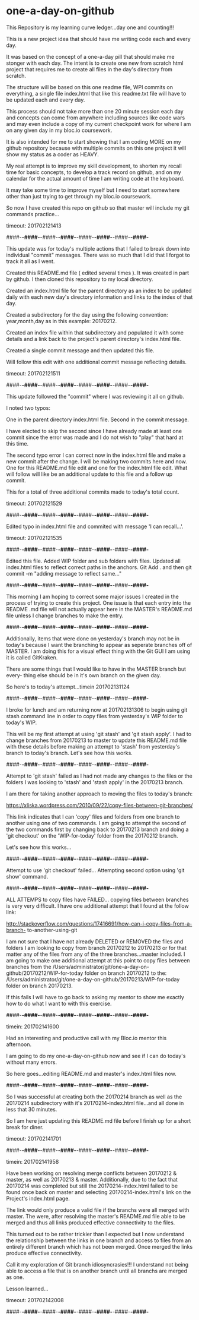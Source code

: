 # one-a-day-on-github

This Repository is my learning curve ledger...day one and counting!!!

This is a new project idea that should have me writing code each and every day.

It was based on the concept of a one-a-day pill that should make me stonger
with each day.  The intent is to create one new from scratch html project that
requires me to create all files in the day's directory from scratch.

The structure will be based on this one readme file, WPI commits on everything,
a single file index.html that like this readme.txt file will have to be 
updated each and every day.

This process should not take more than one 20 minute session each day and
concepts can come from anywhere including sources like code wars and may even
include a copy of my current checkpoint work for where I am on any given day in
my bloc.io coursework.

It is also intended for me to start showing that I am coding MORE on my github
repository because with multiple commits on this one project it will show my
status as a coder as HEAVY.

My real attempt is to improve my skill development, to shorten my recall time
for basic concepts, to develop a track record on github, and on my calendar for
the actual amount of time I am writing code at the keyboard.

It may take some time to improve myself but I need to start somewhere other
than just trying to get through my bloc.io coursework.

So now I have created this repo on github so that master will include my git
commands practice...

timeout:  201702121413

####-****-####-****-####-****-####-****-####-****-####-****-####-****-####-****

This update was for today's multiple actions that I failed to break down into 
individual "commit" messages.  There was so much that I did that I forgot to 
track it all as I went.

Created this README.md file ( edited several times ).  It was created in part
by github.  I then cloned this repository to my local directory.

Created an index.html file for the parent directory as an index to be
updated daily with each new day's directory information and links to the index
of that day.

Created a subdirectory for the day using the following convention:
year,month,day as in this example:  20170212.

Created an index file within that subdirectory and populated it with
some details and a link back to the project's parent directory's index.html
file.

Created a single commit message and then updated this file.

Will follow this edit with one additional commit message reflecting details.

timeout:  201702121511

####-****-####-****-####-****-####-****-####-****-####-****-####-****-####-****

This update followed the "commit" where I was reviewing it all on github.

I noted two typos:

One in the parent directory index.html file.  Second in the commit message.

I have elected to skip the second since I have already made at least one commit
since the error was made and I do not wish to "play" that hard at this time.

The second typo error I can correct now in the index.html file and make a new
commit after the change.  I will be making two commits here and now.  One for
this README.md file edit and one for the index.html file edit.  What will
follow will like be an additional update to this file and a follow up commit.

This for a total of three additional commits made to today's total count.

timeout:  201702121529

####-****-####-****-####-****-####-****-####-****-####-****-####-****-####-****

Edited typo in index.html file and commited with message 'I can recall...'.

timeout:  201702121535

####-****-####-****-####-****-####-****-####-****-####-****-####-****-####-****

Edited this file.  Added WIP folder and sub folders with files.  Updated all
index.html files to reflect correct paths in the anchors.  Git Add . and then
git commit -m "adding message to reflect same..."

####-****-####-****-####-****-####-****-####-****-####-****-####-****-####-****

This morning I am hoping to correct some major issues I created in the process 
of trying to create this project.  One issue is that each entry into the README
.md file will not actually appear here in the MASTER's README.md file unless I 
change branches to make the entry.

####-****-####-****-####-****-####-****-####-****-####-****-####-****-####-****

Additionally, items that were done on yesterday's branch may not be in today's
because I want the branching to appear as seperate branches off of MASTER.  I 
am doing this for a visual effect thing with the Git GUI I am using it is called
GitKraken.

There are some things that I would like to have in the MASTER branch but every-
thing else should be in it's own branch on the given day.

So here's to today's attempt...timein 201702131124

####-****-####-****-####-****-####-****-####-****-####-****-####-****-####-****

I broke for lunch and am returning now at 201702131306 to begin using git stash
command line in order to copy files from yesterday's WIP folder to today's WIP.

This will be my first attempt at using 'git stash' and 'git stash apply'.  I 
had to change branches from 20170213 to master to update this README.md file 
with these details before making an attempt to 'stash' from yesterday's branch
to today's branch.  Let's see how this works.

####-****-####-****-####-****-####-****-####-****-####-****-####-****-####-****

Attempt to 'git stash' failed as I had not made any changes to the files or the
folders I was looking to 'stash' and 'stash apply' in the 20170213 branch.

I am there for taking another approach to moving the files to today's branch:

https://xliska.wordpress.com/2010/09/22/copy-files-between-git-branches/

This link indicates that I can 'copy' files and folders from one branch to
another using one of two commands.  I am going to attempt the second of the two
commands first by changing back to 20170213 branch and doing a 'git checkout'
on the 'WIP-for-today' folder from the 20170212 branch.

Let's see how this works...

####-****-####-****-####-****-####-****-####-****-####-****-####-****-####-****

Attempt to use 'git checkout' failed...  Attempting second option using 'git
show' command.

####-****-####-****-####-****-####-****-####-****-####-****-####-****-####-****

ALL ATTEMPS to copy files have FAILED... copying files between branches is very
very difficult.  I have one additional attempt that I found at the follow link:

http://stackoverflow.com/questions/17416691/how-can-i-copy-files-from-a-branch-
to-another-using-git

I am not sure that I have not already DELETED or REMOVED the files and folders
I am looking to copy from branch 20170212 to 20170213 or for that matter any of
the files from any of the three branches...master included.  I am going to make
one additional attempt at this point to copy files between branches from the
/Users/administrator/git/one-a-day-on-github/20170212/WIP-for-today folder on
branch 20170212 to the:
/Users/administrator/git/one-a-day-on-github/20170213/WIP-for-today folder on
branch 20170213.

If this fails I will have to go back to asking my mentor to show me exactly 
how to do what I want to with this exercise.

####-****-####-****-####-****-####-****-####-****-####-****-####-****-####-****

timein:  201702141600

Had an interesting and productive call with my Bloc.io mentor this afternoon.

I am going to do my one-a-day-on-github now and see if I can do today's without
many errors.

So here goes...editing README.md and master's index.html files now.

####-****-####-****-####-****-####-****-####-****-####-****-####-****-####-****

So I was successful at creating both the 20170214 branch as well as the 
20170214 subdirectory with it's 20170214-index.html file...and all done in 
less that 30 minutes.

So I am here just updating this README.md file before I finish up for a short
break for diner.

timeout:  201702141701

####-****-####-****-####-****-####-****-####-****-####-****-####-****-####-****

timein: 201702141958

Have been working on resolving merge conflicts between 20170212 & master, as
well as 20170213 & master.  Additionally, due to the fact that 20170214 was 
completed but still the 20170214-index.html failed to be found once back on
master and selecting 20170214-index.html's link on the Project's index.html
page.

The link would only produce a valid file if the branchs were all merged with
master.  The were, after resolving the master's README.md file able to be 
merged and thus all links produced effective connectivity to the files.

This turned out to be rather trickier than I expected but I now understand the
relationship between the links in one branch and access to files from an 
entirely different branch which has not been merged.  Once merged the links
produce effective connectivity.

Call it my exploration of Git branch idiosyncrasies!!!  I understand not being
able to access a file that is on another branch until all branchs are merged
as one.

Lesson learned...

timeout:  201702142008

####-****-####-****-####-****-####-****-####-****-####-****-####-****-####-****

